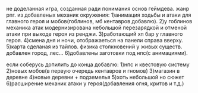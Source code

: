 не доделанная игра, созданная ради понимания основ геймдева. жанр рпг.
из добавленых механик окружения: 
1)анимация ходьбы и атаки для главного героя и мобов(гоблинов, мб кентавров добавлю).
2)у гоблинов механика атак модернизирована небольшой перезарядкой и отменой атаки при выходе героя из ренджи.
3)работающий хп бар у главного героя.
4)смена дня и ночи, отображаеться на панели справа вверху.
5)карта сделаная из тайлов. физика столкновений у живых существ. добавлен город, лес...
6)добавлены заготовки под нпс(с анимациями).

если соберусь допилить до конца добавлю:
1)нпс и квестовую систему
2)новых мобов(в первую очередь кентавров и гномов)
3)магазин в деревне
4)новые деревни + подземелья
5)хоть небольшой но сюжет
6)расширение механик атаки у героя(добавления огня, критов и т.д.)
